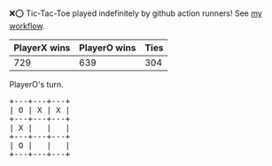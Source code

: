 :x::o: Tic-Tac-Toe played indefinitely by github action runners! See [my workflow](.github/workflows/play.yaml).

|PlayerX wins|PlayerO wins|Ties|
|-|-|-|
|729|639|304|

PlayerO's turn.

<pre>
+---+---+---+
| O | X | X |
+---+---+---+
| X |   |   |
+---+---+---+
| O |   |   |
+---+---+---+
</pre>